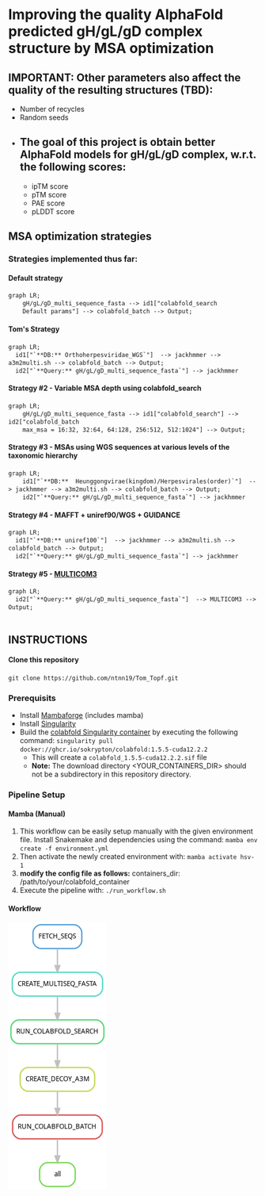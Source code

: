 # Improving the quality AlphaFold predicted gH/gL/gD complex structure by MSA optimization

## IMPORTANT: Other parameters also affect the quality of the resulting structures (TBD):
  - Number of recycles
  - Random seeds 
- ## The goal of this project is obtain better AlphaFold models for gH/gL/gD complex, w.r.t. the following scores:
  - ipTM score
  - pTM score
  - PAE score
  - pLDDT score

## MSA optimization strategies
### Strategies implemented thus far:
#### Default strategy
```mermaid
graph LR;
    gH/gL/gD_multi_sequence_fasta --> id1["colabfold_search
    Default params"] --> colabfold_batch --> Output;
```
#### Tom's Strategy
```mermaid
graph LR;
  id1["`**DB:** Orthoherpesviridae_WGS`"]  --> jackhmmer --> a3m2multi.sh --> colabfold_batch --> Output;
  id2["`**Query:** gH/gL/gD_multi_sequence_fasta`"] --> jackhmmer
```
#### Strategy #2 - Variable MSA depth using colabfold_search
```mermaid
graph LR;
    gH/gL/gD_multi_sequence_fasta --> id1["colabfold_search"] --> id2["colabfold_batch
    max_msa = 16:32, 32:64, 64:128, 256:512, 512:1024"] --> Output;
```
#### Strategy #3 - MSAs using WGS sequences at various levels of the taxonomic hierarchy
```mermaid
graph LR;
    id1["`**DB:**  Heunggongvirae(kingdom)/Herpesvirales(order)`"]  --> jackhmmer --> a3m2multi.sh --> colabfold_batch --> Output;
    id2["`**Query:** gH/gL/gD_multi_sequence_fasta`"] --> jackhmmer
```

#### Strategy #4 - MAFFT + uniref90/WGS + GUIDANCE 
```mermaid
graph LR;
  id1["`**DB:** uniref100`"]  --> jackhmmer --> a3m2multi.sh --> colabfold_batch --> Output;
  id2["`**Query:** gH/gL/gD_multi_sequence_fasta`"] --> jackhmmer
```

#### Strategy #5 - [MULTICOM3](https://www.nature.com/articles/s42004-023-00991-6#Tab3) 
```mermaid
graph LR;
  id2["`**Query:** gH/gL/gD_multi_sequence_fasta`"]  --> MULTICOM3 --> Output;
  
```

## INSTRUCTIONS
#### Clone this repository
`git clone https://github.com/ntnn19/Tom_Topf.git`
### Prerequisits

- Install [Mambaforge](https://github.com/conda-forge/miniforge#mambaforge) (includes mamba)
- Install [Singularity](https://docs.sylabs.io/guides/4.1/user-guide/)
- Build the [colabfold Singularity container](https://github.com/sokrypton/ColabFold/wiki/Running-ColabFold-in-Docker) by executing the following command:
`singularity pull docker://ghcr.io/sokrypton/colabfold:1.5.5-cuda12.2.2`
  - This will create a `colabfold_1.5.5-cuda12.2.2.sif` file
  - **Note:** The download directory <YOUR_CONTAINERS_DIR> should not be a subdirectory in this repository directory.


### Pipeline Setup
#### Mamba (Manual)
1. This workflow can be easily setup manually with the given environment file. Install Snakemake and dependencies using the command:
`mamba env create -f environment.yml`
2. Then activate the newly created environment with:
`mamba activate hsv-1`
3. **modify the config file as follows:**
containers_dir: /path/to/your/colabfold_container
4. Execute the pipeline with:
`./run_workflow.sh`
#### Workflow
![](dag.png)